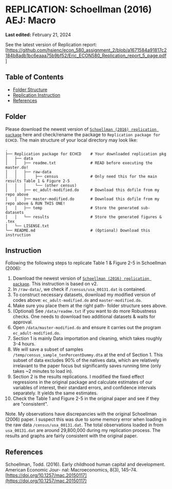 # REPLICATION: Schoellman (2016) AEJ: Macro
**Last edited:** February 21, 2024

See the latest version of Replication report: [https://github.com/hsienc/econ_580_assignment_2/blob/a1671584a91817c2184b8adb1bc6eaaa75b9bf52/Eric_ECON580_Replication_report_5_page.pdf]

## Table of Contents

- [Folder Structure](#Folder)
- [Replication Instruction](#Replication)
- [References](#References)
  

## Folder 

Please download the newest version of [`Schoellman (2016) replication package`](https://www.openicpsr.org/openicpsr/project/114117/version/V2/view) here and check/rename the package to `Replication package for ECHCD`. The main structure of your local directory may look like:

    . 
    ├── Replication package for ECHCD    # Your downloaded replication pkg 
    │   ├── data
    │   │   ├── readme.txt               # READ before executing the master.do!
    │   │   ├── raw-data                 
    │   │   │    ├── census              # Only need this for the main results Table 1 & Figure 2-5
    │   │   │    └── (other census)
    │   │   ├── ec_adult-modified.do     # Download this dofile from my repo above
    │   │   ├── master-modified.do       # Download this dofile from my repo above & RUN THIS ONE!
    │   │   ├── temp                     # Store the generated sub-datasets
    │   │   └── results                  # Store the generated figures & .tex
    │   └── LISENSE.txt
    └── README.md                        # (Optional) Download this instruction

## Instruction 

Following the following steps to replicate Table 1 & Figure 2-5 in Schoellman (2006):

1. Download the newest version of [`Schoellman (2016) replication package`](https://www.openicpsr.org/openicpsr/project/114117/version/V2/view). This instruction is based on v2.
2. In `/raw-data/`, we check if `/census/usa_00131.dat` is contained.
3. To construct necessary datasets, download my modified version of codes above: `ec_adult-modified.do` and `master-modified.do`.
4. Make sure you place them at the right path- folder structure sees above.
5. (Optional)  See `/data/readme.txt` if you want to do more Robustness checks. One needs to download two additional datasets & waits for approval.
6. Open `/data/master-modified.do` and ensure it carries out the program `ec_adult-modified.do`.
7. Section 1 is mainly Data importation and cleaning, which takes roughly 3-4 hours.
8. We will save a subset of samples `/temp/census_sample_tenPercentDummy.dta` at the end of Section 1. This subset of data excludes 90% of the natives data, which are relatively irrelavant to the paper focus but significantly saves running time (only takes ~2 minutes to load in).
9. Section 2 is the results replications. I modified the fixed effect regressions in the original package and calculate estimates of our variables of interest, their standard errors, and confidence intervals separately. It yields the same estimates.
10. Check the Table 1 and Figure 2-5 in the original paper and see if they are "consistent".

Note. My observations have discrepancies with the original Schoellman (2006) paper. I suspect this was due to some memory error when loading in the raw data `/census/usa_00131.dat`. The total observations loaded in from `usa_00131.dat` are around 29,800,000 during my replication process. The results and graphs are fairly consistent with the original paper.    

## References

Schoellman, Todd. (2016). Early childhood human capital and development. American Economic Jour-
nal: Macroeconomics, 8(3), 145–74. [https://doi.org/10.1257/mac.20150117](https://doi.org/10.1257/mac.20150117)

